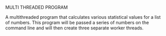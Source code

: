 MULTI THREADED PROGRAM

A multithreaded program that calculates various statistical values for a list of numbers. This program will be passed a series of numbers on the command line and will then create three separate worker threads. 
